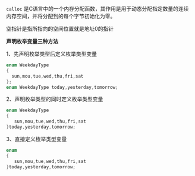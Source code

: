 `calloc` 是C语言中的一个内存分配函数，其作用是用于动态分配指定数量的连续内存空间，并将分配到的每个字节初始化为零。

空指针是指所指向的空间位置就是地址0的指针

**声明枚举变量三种方法**

1、先声明枚举类型后定义枚举类型变量
```c
enum WeekdayType  
{  
  sun,mou,tue,wed,thu,fri,sat  
};  
enum WeekdayType today,yesterday,tomorrow;
```

2、声明枚举类型的同时定义枚举类型变量
```c
enum WeekdayType  
{  
   sun,mou,tue,wed,thu,fri,sat   
}today,yesterday,tomorrow;
```

3、直接定义枚举类型变量
```c
enum  
{  
   sun,mou,tue,wed,thu,fri,sat  
}today,yesterday,tomorrow;
```

